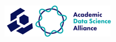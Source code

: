 <img src="/docs/carps-logo.png" style="height:100px;"/><img src="/docs/ADSA-Logo-Primary-FullColor.png" style="height:100px;"/> 
